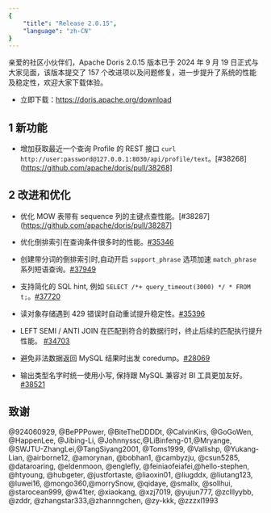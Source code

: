```yaml
---
{
    "title": "Release 2.0.15",
    "language": "zh-CN"
}
---
```


<!--
Licensed to the Apache Software Foundation (ASF) under one
or more contributor license agreements.  See the NOTICE file
distributed with this work for additional information
regarding copyright ownership.  The ASF licenses this file
to you under the Apache License, Version 2.0 (the
"License"); you may not use this file except in compliance
with the License.  You may obtain a copy of the License at

  http://www.apache.org/licenses/LICENSE-2.0

Unless required by applicable law or agreed to in writing,
software distributed under the License is distributed on an
"AS IS" BASIS, WITHOUT WARRANTIES OR CONDITIONS OF ANY
KIND, either express or implied.  See the License for the
specific language governing permissions and limitations
under the License.
-->
亲爱的社区小伙伴们，Apache Doris 2.0.15 版本已于 2024 年 9 月 19 日正式与大家见面，该版本提交了 157 个改进项以及问题修复，进一步提升了系统的性能及稳定性，欢迎大家下载体验。

- 立即下载：https://doris.apache.org/download
                                                                                                                                                                                                                                                                
                                                                                                                                                               
## 1 新功能                                                                                                                                               
- 增加获取最近一个查询 Profile 的 REST 接口 `curl http://user:password@127.0.0.1:8030/api/profile/text`。[#38268](https://github.com/apache/doris/pull/38268]                                                                                                                
                                                                                                                                                               
## 2 改进和优化 
                                                                                                                             
- 优化 MOW 表带有 sequence 列的主键点查性能。[#38287](https://github.com/apache/doris/pull/38287]
                                                                                                                 
- 优化倒排索引在查询条件很多时的性能。[#35346](https://github.com/apache/doris/pull/35346)
                                                                                                                 
- 创建带分词的倒排索引时,自动开启 `support_phrase` 选项加速 `match_phrase` 系列短语查询。[#37949](https://github.com/apache/doris/pull/37949)
                                                                                                                 
- 支持简化的 SQL hint, 例如 `SELECT /*+ query_timeout(3000) */ * FROM t;`。[#37720](https://github.com/apache/doris/pull/37720)
                                                                                                                 
- 读对象存储遇到 429 错误时自动重试提升稳定性。[#35396](https://github.com/apache/doris/pull/35396)
                                                                                                               
- LEFT SEMI / ANTI JOIN 在匹配到符合的数据行时，终止后续的匹配执行提升性能。 [#34703](https://github.com/apache/doris/pull/34703)
                                                                                                                
- 避免非法数据返回 MySQL 结果时出发 coredump。[#28069](https://github.com/apache/doris/pull/28069)
                                                                                                                
- 输出类型名字时统一使用小写, 保持跟 MySQL 兼容对 BI 工具更加友好。[#38521](https://github.com/apache/doris/pull/38521)                                                                                                                 
                                                                                                                                                               

## 致谢

@924060929, @BePPPower, @BiteTheDDDDt, @CalvinKirs, @GoGoWen, @HappenLee, @Jibing-Li, @Johnnyssc,@LiBinfeng-01,@Mryange, @SWJTU-ZhangLei,@TangSiyang2001, @Toms1999, @Vallishp, @Yukang-Lian, @airborne12, @amorynan, @bobhan1, @cambyzju, @csun5285, @dataroaring, @eldenmoon, @englefly, @feiniaofeiafei,@hello-stephen, @htyoung, @hubgeter, @justfortaste, @liaoxin01, @liugddx, @liutang123, @luwei16, @mongo360,@morrySnow, @qidaye, @smallx, @sollhui, @starocean999, @w41ter, @xiaokang, @xzj7019, @yujun777, @zclllyybb, @zddr, @zhangstar333,@zhannngchen, @zy-kkk, @zzzxl1993